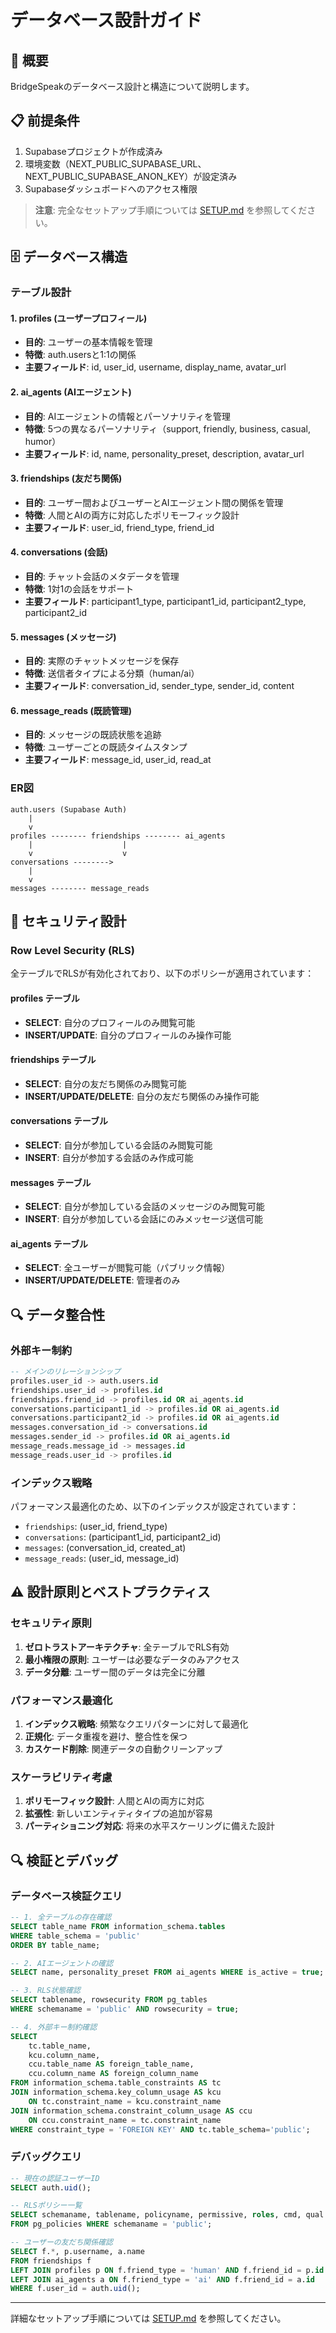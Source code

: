 # データベース設計ガイド

## 🎯 概要

BridgeSpeakのデータベース設計と構造について説明します。

## 📋 前提条件

1. Supabaseプロジェクトが作成済み
2. 環境変数（NEXT_PUBLIC_SUPABASE_URL、NEXT_PUBLIC_SUPABASE_ANON_KEY）が設定済み
3. Supabaseダッシュボードへのアクセス権限

> **注意**: 完全なセットアップ手順については [SETUP.md](SETUP.md) を参照してください。

## 🗄️ データベース構造

### テーブル設計

#### 1. profiles (ユーザープロフィール)
- **目的**: ユーザーの基本情報を管理
- **特徴**: auth.usersと1:1の関係
- **主要フィールド**: id, user_id, username, display_name, avatar_url

#### 2. ai_agents (AIエージェント)
- **目的**: AIエージェントの情報とパーソナリティを管理
- **特徴**: 5つの異なるパーソナリティ（support, friendly, business, casual, humor）
- **主要フィールド**: id, name, personality_preset, description, avatar_url

#### 3. friendships (友だち関係)
- **目的**: ユーザー間およびユーザーとAIエージェント間の関係を管理
- **特徴**: 人間とAIの両方に対応したポリモーフィック設計
- **主要フィールド**: user_id, friend_type, friend_id

#### 4. conversations (会話)
- **目的**: チャット会話のメタデータを管理
- **特徴**: 1対1の会話をサポート
- **主要フィールド**: participant1_type, participant1_id, participant2_type, participant2_id

#### 5. messages (メッセージ)
- **目的**: 実際のチャットメッセージを保存
- **特徴**: 送信者タイプによる分類（human/ai）
- **主要フィールド**: conversation_id, sender_type, sender_id, content

#### 6. message_reads (既読管理)
- **目的**: メッセージの既読状態を追跡
- **特徴**: ユーザーごとの既読タイムスタンプ
- **主要フィールド**: message_id, user_id, read_at

### ER図

```
auth.users (Supabase Auth)
    |
    v
profiles -------- friendships -------- ai_agents
    |                    |
    v                    v
conversations -------->
    |
    v
messages -------- message_reads
```

## 🔐 セキュリティ設計

### Row Level Security (RLS)

全テーブルでRLSが有効化されており、以下のポリシーが適用されています：

#### profiles テーブル
- **SELECT**: 自分のプロフィールのみ閲覧可能
- **INSERT/UPDATE**: 自分のプロフィールのみ操作可能

#### friendships テーブル
- **SELECT**: 自分の友だち関係のみ閲覧可能
- **INSERT/UPDATE/DELETE**: 自分の友だち関係のみ操作可能

#### conversations テーブル
- **SELECT**: 自分が参加している会話のみ閲覧可能
- **INSERT**: 自分が参加する会話のみ作成可能

#### messages テーブル
- **SELECT**: 自分が参加している会話のメッセージのみ閲覧可能
- **INSERT**: 自分が参加している会話にのみメッセージ送信可能

#### ai_agents テーブル
- **SELECT**: 全ユーザーが閲覧可能（パブリック情報）
- **INSERT/UPDATE/DELETE**: 管理者のみ

## 🔍 データ整合性

### 外部キー制約

```sql
-- メインのリレーションシップ
profiles.user_id -> auth.users.id
friendships.user_id -> profiles.id
friendships.friend_id -> profiles.id OR ai_agents.id
conversations.participant1_id -> profiles.id OR ai_agents.id
conversations.participant2_id -> profiles.id OR ai_agents.id
messages.conversation_id -> conversations.id
messages.sender_id -> profiles.id OR ai_agents.id
message_reads.message_id -> messages.id
message_reads.user_id -> profiles.id
```

### インデックス戦略

パフォーマンス最適化のため、以下のインデックスが設定されています：

- `friendships`: (user_id, friend_type)
- `conversations`: (participant1_id, participant2_id)
- `messages`: (conversation_id, created_at)
- `message_reads`: (user_id, message_id)

## ⚠️ 設計原則とベストプラクティス

### セキュリティ原則

1. **ゼロトラストアーキテクチャ**: 全テーブルでRLS有効
2. **最小権限の原則**: ユーザーは必要なデータのみアクセス
3. **データ分離**: ユーザー間のデータは完全に分離

### パフォーマンス最適化

1. **インデックス戦略**: 頻繁なクエリパターンに対して最適化
2. **正規化**: データ重複を避け、整合性を保つ
3. **カスケード削除**: 関連データの自動クリーンアップ

### スケーラビリティ考慮

1. **ポリモーフィック設計**: 人間とAIの両方に対応
2. **拡張性**: 新しいエンティティタイプの追加が容易
3. **パーティショニング対応**: 将来の水平スケーリングに備えた設計

## 🔍 検証とデバッグ

### データベース検証クエリ

```sql
-- 1. 全テーブルの存在確認
SELECT table_name FROM information_schema.tables 
WHERE table_schema = 'public' 
ORDER BY table_name;

-- 2. AIエージェントの確認
SELECT name, personality_preset FROM ai_agents WHERE is_active = true;

-- 3. RLS状態確認
SELECT tablename, rowsecurity FROM pg_tables 
WHERE schemaname = 'public' AND rowsecurity = true;

-- 4. 外部キー制約確認
SELECT
    tc.table_name, 
    kcu.column_name, 
    ccu.table_name AS foreign_table_name,
    ccu.column_name AS foreign_column_name 
FROM information_schema.table_constraints AS tc 
JOIN information_schema.key_column_usage AS kcu
    ON tc.constraint_name = kcu.constraint_name
JOIN information_schema.constraint_column_usage AS ccu
    ON ccu.constraint_name = tc.constraint_name
WHERE constraint_type = 'FOREIGN KEY' AND tc.table_schema='public';
```

### デバッグクエリ

```sql
-- 現在の認証ユーザーID
SELECT auth.uid();

-- RLSポリシー一覧
SELECT schemaname, tablename, policyname, permissive, roles, cmd, qual 
FROM pg_policies WHERE schemaname = 'public';

-- ユーザーの友だち関係確認
SELECT f.*, p.username, a.name 
FROM friendships f
LEFT JOIN profiles p ON f.friend_type = 'human' AND f.friend_id = p.id
LEFT JOIN ai_agents a ON f.friend_type = 'ai' AND f.friend_id = a.id
WHERE f.user_id = auth.uid();
```

---

詳細なセットアップ手順については [SETUP.md](SETUP.md) を参照してください。
